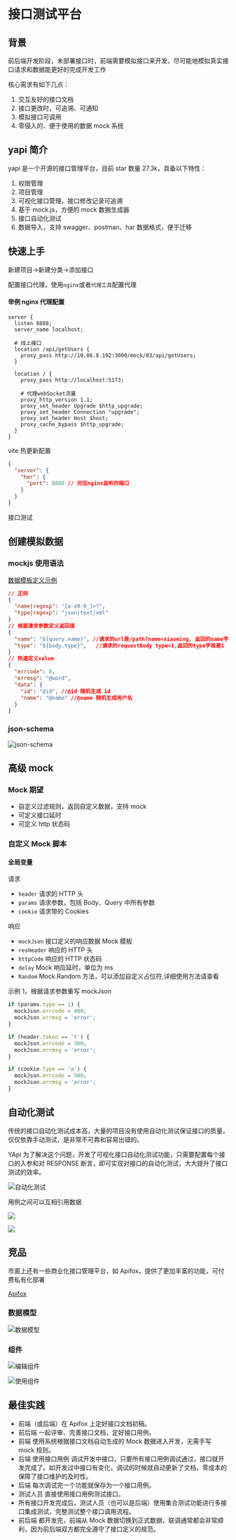 <script setup>
  import ApiTest from './components/ApiTest.vue'
</script>

# 接口测试平台

## 背景

前后端开发阶段，未部署接口时，前端需要模拟接口来开发，尽可能地模拟真实接口请求和数据能更好的完成开发工作

核心需求有如下几点：

1. 交互友好的接口文档
2. 接口更改时，可追溯、可通知
3. 模拟接口可调用
4. 零侵入的、便于使用的数据 mock 系统

## yapi 简介

yapi 是一个开源的接口管理平台，目前 star 数量 27.3k，具备以下特性：

1. 权限管理
2. 项目管理
3. 可视化接口管理，接口修改记录可追溯
4. 基于 mock.js，方便的 mock 数据生成器
5. 接口自动化测试
6. 数据导入，支持 swagger、postman、har 数据格式，便于迁移

## 快速上手

新建项目->新建分类->添加接口

配置接口代理，使用`nginx`或者`代理工具`配置代理

#### 举例 nginx 代理配置

```nginx
server {
  listen 8888;
  server_name localhost;

  # 线上接口
  location /api/getUsers {
    proxy_pass http://10.86.8.192:3000/mock/83/api/getUsers;
  }

  location / {
    proxy_pass http://localhost:5173;

    # 代理webSocket流量
    proxy_http_version 1.1;
    proxy_set_header Upgrade $http_upgrade;
    proxy_set_header Connection "upgrade";
    proxy_set_header Host $host;
    proxy_cache_bypass $http_upgrade;
  }
}
```

vite 热更新配置

```json
{
  "server": {
    "hmr": {
      "port": 8888 // 对应nginx监听的端口
    }
  }
}
```

接口测试

<ApiTest/>

## 创建模拟数据

### mockjs 使用语法

[数据模板定义示例](<[https://](http://mockjs.com/examples.html)>)

```json
// 正则
{
  "name|regexp": "[a-z0-9_]+?",
  "type|regexp": "json|text|xml"
}
// 根据请求参数定义返回值
{
  "name": "${query.name}", //请求的url是/path?name=xiaoming, 返回的name字段是xiaoming
  "type": "${body.type}",   //请求的requestBody type=1,返回的type字段是1
}
// 快速定义value
{
  "errcode": 0,
  "errmsg": "@word",
  "data": {
    "id": "@id", //@id 随机生成 id
    "name": "@name" //@name 随机生成用户名
  }
}
```

### json-schema

![json-schema](./images/schema-mock.png)

## 高级 mock

### Mock 期望

- 自定义过滤规则，返回自定义数据，支持 mock
- 可定义接口延时
- 可定义 http 状态码

### 自定义 Mock 脚本

#### 全局变量

请求

- `header` 请求的 HTTP 头
- `params` 请求参数，包括 Body、Query 中所有参数
- `cookie` 请求带的 Cookies

响应

- `mockJson` 接口定义的响应数据 Mock 模板
- `resHeader` 响应的 HTTP 头
- `httpCode` 响应的 HTTP 状态码
- `delay` Mock 响应延时，单位为 ms
- `Random` Mock.Random 方法，可以添加自定义占位符,详细使用方法请查看

示例 1，根据请求参数重写 mockJson

```js
if (params.type == 1) {
  mockJson.errcode = 400;
  mockJson.errmsg = 'error';
}

if (header.token == 't') {
  mockJson.errcode = 300;
  mockJson.errmsg = 'error';
}

if (cookie.type == 'a') {
  mockJson.errcode = 500;
  mockJson.errmsg = 'error';
}
```

## 自动化测试

传统的接口自动化测试成本高，大量的项目没有使用自动化测试保证接口的质量，仅仅依靠手动测试，是非常不可靠和容易出错的。

YApi 为了解决这个问题，开发了可视化接口自动化测试功能，只需要配置每个接口的入参和对 RESPONSE 断言，即可实现对接口的自动化测试，大大提升了接口测试的效率。

![自动化测试](./images/case-list.gif)

用例之间可以互相引用数据

![](./images/case_key_list.png)

![](./images/case_key_query.png)

## 竞品

市面上还有一些商业化接口管理平台，如 Apifox，提供了更加丰富的功能，可付费私有化部署

[Apifox](https://app.apifox.com/main/teams/2803313?tab=project)

### 数据模型

![数据模型](./images/model.png)

### 组件

![编辑组件](./images/edit-component.png)

![使用组件](./images/use-component.png)

## 最佳实践

- 前端（或后端）在 Apifox 上定好接口文档初稿。
- 前后端 一起评审、完善接口文档，定好接口用例。
- 前端 使用系统根据接口文档自动生成的 Mock 数据进入开发，无需手写 mock 规则。
- 后端 使用接口用例 调试开发中接口，只要所有接口用例调试通过，接口就开发完成了。如开发过中接口有变化，调试的时候就自动更新了文档，零成本的保障了接口维护的及时性。
- 后端 每次调试完一个功能就保存为一个接口用例。
- 测试人员 直接使用接口用例测试接口。
- 所有接口开发完成后，测试人员（也可以是后端）使用集合测试功能进行多接口集成测试，完整测试整个接口调用流程。
- 前后端 都开发完，前端从 Mock 数据切换到正式数据，联调通常都会非常顺利，因为前后端双方都完全遵守了接口定义的规范。
